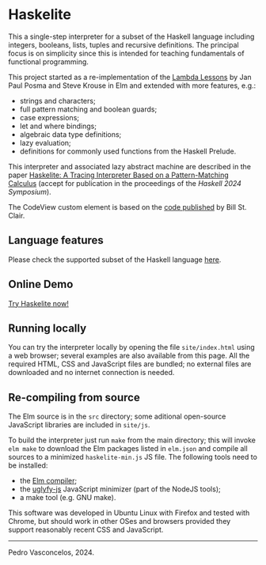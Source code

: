 
# Haskelite

This a single-step interpreter for a subset of the Haskell language
including integers, booleans, lists, tuples and recursive
definitions. The principal focus is on simplicity since this is
intended for teaching fundamentals of functional programming.

This project started as a re-implementation of the [Lambda
Lessons](https://stevekrouse.com/hs.js/) by Jan Paul Posma and Steve
Krouse in Elm and extended with more features, e.g.:

* strings and characters;
* full pattern matching and boolean guards;
* case expressions;
* let and where bindings;
* algebraic data type definitions;
* lazy evaluation;
* definitions for commonly used functions from the Haskell Prelude.

This interpreter and associated lazy abstract machine are
described in the paper [Haskelite: A Tracing Interpreter Based on a
Pattern-Matching Calculus](https://doi.org/10.1145/3677999.3678274)
(accept for publication in the proceedings of the *Haskell 2024 Symposium*).

The CodeView custom element is based on the [code published](https://github.com/billstclair/elm-custom-element/) by Bill St. Clair.

## Language features

Please check the supported subset of the Haskell language
[here](https://pbv.github.io/haskelite/site/language.html).

## Online Demo

[Try Haskelite now!](https://pbv.github.io/haskelite/site/index.html)

## Running locally

You can try the interpreter locally by opening the file
`site/index.html` using a web browser; several examples are also
available from this page. All the required HTML, CSS and JavaScript
files are bundled; no external files are downloaded and no internet
connection is needed.

## Re-compiling from source

The Elm source is in the `src` directory; some aditional open-source
JavaScript libraries are included in `site/js`.

To build the interpreter just run `make` from the main directory; this
will invoke `elm make` to download the Elm packages listed in
`elm.json` and compile all sources to a minimized `haskelite-min.js`
JS file.  The following tools need to be installed:

* the [Elm compiler](https://elm-lang.org/);
* the [uglyfy-js](https://www.npmjs.com/package/uglify-js) JavaScript
  minimizer (part of the NodeJS tools);
* a make tool (e.g. GNU make).

This software was developed in Ubuntu Linux with Firefox and tested
with Chrome, but should work in other OSes and browsers provided
they support reasonably recent CSS and JavaScript.


----

Pedro Vasconcelos, 2024.
